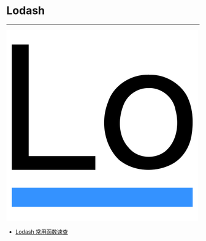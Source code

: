 # Lodash

---

![Lodash](./images/logo.png ":size=100")


- [Lodash 常用函数速查](/repository/libraries/Lodash/Lodash常用函数速查.md#lodash常用函数速查)